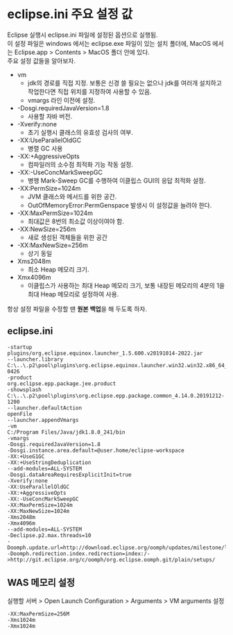 # eclipse.ini 주요 설정 값
Eclipse 실행시 eclipse.ini 파일에 설정된 옵션으로 실행됨.  
이 설정 파일은 windows 에서는 eclipse.exe 파일이 있는 설치 폴더에, MacOS 에서는 Eclipse.app > Contents > MacOS 폴더 안에 있다.  
주요 설정 값들을 알아보자.  

- vm
  * jdk의 경로를 직접 지정. 보통은 신경 쓸 필요는 없으나 jdk를 여러개 설치하고 작업한다면 직접 위치를 지정하여 사용할 수 있음.
  * vmargs 라인 이전에 설정.
- -Dosgi.requiredJavaVersion=1.8
  * 사용할 자바 버전.
- -Xverify:none
  * 초기 실행시 클래스의 유효성 검사의 여부.
- -XX:UseParallelOldGC
  * 병렬 GC 사용
- -XX:+AggressiveOpts
  * 컴파일러의 소수점 최적화 기능 작동 설정.
- -XX:-UseConcMarkSweepGC 
  * 병행 Mark-Sweep GC를 수행하여 이클립스 GUI의 응답 최적화 설정.
- -XX:PermSize=1024m 
  * JVM 클래스와 메서드를 위한 공간.
  * OutOfMemoryError:PermGenspace 발생시 이 설정값을 늘려야 한다. 
- -XX:MaxPermSize=1024m
  * 최대값은 8번의 최소값 이상이여야 함.
- -XX:NewSize=256m
  * 새로 생성된 객체들을 위한 공간
- -XX:MaxNewSize=256m
  * 상기 동일
- Xms2048m
  * 최소 Heap 메모리 크기.
- Xmx4096m 
  * 이클립스가 사용하는 최대 Heap 메모리 크기, 보통 내장된 메모리의 4분의 1을 최대 Heap 메모리로 설정하여 사용.

항상 설정 파일을 수정할 땐 **원본 백업**을 해 두도록 하자.
## eclipse.ini
```
-startup
plugins/org.eclipse.equinox.launcher_1.5.600.v20191014-2022.jar
--launcher.library
C:\..\.p2\pool\plugins\org.eclipse.equinox.launcher.win32.win32.x86_64_1.1.1100.v20190907-0426
-product
org.eclipse.epp.package.jee.product
-showsplash
C:\..\.p2\pool\plugins\org.eclipse.epp.package.common_4.14.0.20191212-1200
--launcher.defaultAction
openFile
--launcher.appendVmargs
-vm
C:/Program Files/Java/jdk1.8.0_241/bin
-vmargs
-Dosgi.requiredJavaVersion=1.8
-Dosgi.instance.area.default=@user.home/eclipse-workspace
-XX:+UseG1GC
-XX:+UseStringDeduplication
--add-modules=ALL-SYSTEM
-Dosgi.dataAreaRequiresExplicitInit=true
-Xverify:none
-XX:UseParallelOldGC
-XX:+AggressiveOpts
-XX:-UseConcMarkSweepGC 
-XX:MaxPermSize=1024m
-XX:MaxNewSize=1024m
-Xms2048m
-Xmx4096m
--add-modules=ALL-SYSTEM
-Declipse.p2.max.threads=10
-Doomph.update.url=http://download.eclipse.org/oomph/updates/milestone/latest
-Doomph.redirection.index.redirection=index:/->http://git.eclipse.org/c/oomph/org.eclipse.oomph.git/plain/setups/

```

## WAS 메모리 설정
실행할 서버 > Open Launch Configuration > Arguments > VM arguments 설정
```
-XX:MaxPermSize=256M
-Xms1024m
-Xmx1024m
```